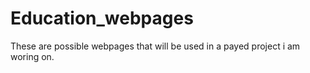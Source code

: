 # Education_webpages
 These are possible webpages that will be used in a payed project i am woring on. 

